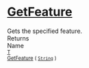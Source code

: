# [GetFeature](./Signature-100663438.md)

Gets the specified feature.
<br>
Returns<img width=542/>Name
<br>
<sub>[T](./Signature-100663438.md)</sub><img width=500/><sub>[GetFeature](./Signature-100663438.md) ( [`String`](https://docs.microsoft.com/en-us/dotnet/api/System.String) )</sub><br>


